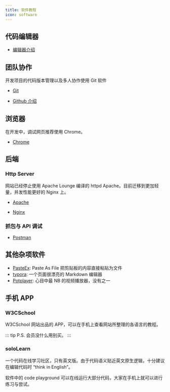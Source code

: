 ```yaml
---
title: 软件教程
icon: software
---
```


## 代码编辑器

- [编辑器介绍](editor.md)

## 团队协作

开发项目的代码版本管理以及多人协作使用 Git 软件

- [Git](git/readme.md)

- [Github 介绍](git/github/readme.md)

## 浏览器

在开发中，调试网页推荐使用 Chrome。

- [Chrome](Chrome/readme.md)

## 后端

### Http Server

网站已经停止使用 Apache Lounge 编译的 httpd Apache。目前迁移到更加轻量，并发性能更好的 Nginx 上。

- [Apache](Apache.md) <MyBadge text="停止使用" type="warn" />

- [Nginx](nginx.md)

### 抓包与 API 调试

- [Postman](postman.md)

## 其他杂项软件

- [PasteEx](https://github.com/huiyadanli/PasteEx): Paste As File 把剪贴板的内容直接粘贴为文件
- [typora](https://www.typora.io/): 一个页面很漂亮的 Markdown 编辑器
- [Potplayer](https://potplayer.daum.net/?lang=zh_CN): 心目中最 NB 的视频播放器，没有之一

## 手机 APP

### W3CSchool

W3CSchool 网站出品的 APP，可以在手机上查看网站所整理的各语言的教程。

::: tip P.S.
会员没什么用别买。
:::

### soloLearn

一个代码在线学习社区，只有英文版。由于代码语义贴近英文原生逻辑，十分建议在编辑代码时 “think in English”。

软件中的 code playground 可以在线运行大部分代码，大家在手机上就可以进行练习与尝试。
